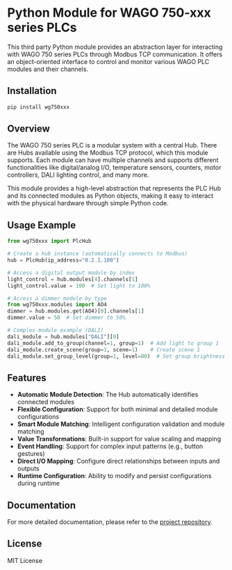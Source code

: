 # Python Module for WAGO 750-xxx series PLCs

This third party Python module provides an abstraction layer for interacting with WAGO 750 series PLCs through Modbus TCP communication. It offers an object-oriented interface to control and monitor various WAGO PLC modules and their channels.

## Installation

```bash
pip install wg750xxx
```

## Overview

The WAGO 750 series PLC is a modular system with a central Hub. There are Hubs available using the Modbus TCP protocol, which this module supports. Each module can have multiple channels and supports different functionalities like digital/analog I/O, temperature sensors, counters, motor controllers, DALI lighting control, and many more.

This module provides a high-level abstraction that represents the PLC Hub and its connected modules as Python objects, making it easy to interact with the physical hardware through simple Python code.

## Usage Example

```python
from wg750xxx import PlcHub

# Create a hub instance (automatically connects to Modbus)
hub = PlcHub(ip_address="0.2.1.100")

# Access a digital output module by index
light_control = hub.modules[4].channels[1]
light_control.value = 100  # Set light to 100%

# Access a dimmer module by type
from wg750xxx.modules import AO4
dimmer = hub.modules.get(AO4)[0].channels[1]
dimmer.value = 50  # Set dimmer to 50%

# Complex module example (DALI)
dali_module = hub.modules["DALI"][0]
dali_module.add_to_group(channel=1, group=1)  # Add light to group 1
dali_module.create_scene(group=1, scene=1)    # Create scene 1
dali_module.set_group_level(group=1, level=80)  # Set group brightness
```

## Features

- **Automatic Module Detection**: The Hub automatically identifies connected modules
- **Flexible Configuration**: Support for both minimal and detailed module configurations
- **Smart Module Matching**: Intelligent configuration validation and module matching
- **Value Transformations**: Built-in support for value scaling and mapping
- **Event Handling**: Support for complex input patterns (e.g., button gestures)
- **Direct I/O Mapping**: Configure direct relationships between inputs and outputs
- **Runtime Configuration**: Ability to modify and persist configurations during runtime

## Documentation

For more detailed documentation, please refer to the [project repository](https://github.com/yourusername/python-wg750xxx).

## License

MIT License
